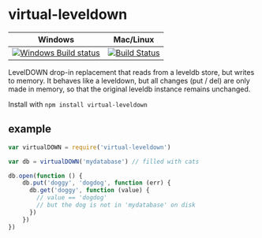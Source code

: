 # virtual-leveldown
Windows | Mac/Linux
------- | ---------
[![Windows Build status](http://img.shields.io/appveyor/ci/finnp/virtual-leveldown.svg)](https://ci.appveyor.com/project/finnp/virtual-leveldown/branch/master) | [![Build Status](https://travis-ci.org/finnp/virtual-leveldown.svg?branch=master)](https://travis-ci.org/finnp/virtual-leveldown)

LevelDOWN drop-in replacement that reads from a leveldb store, but writes
to memory. It behaves like a leveldown, but all changes (put / del) are only made
in memory, so that the original leveldb instance remains unchanged.

Install with `npm install virtual-leveldown`

## example

```js
var virtualDOWN = require('virtual-leveldown')

var db = virtualDOWN('mydatabase') // filled with cats

db.open(function () {
    db.put('doggy', 'dogdog', function (err) {
      db.get('doggy', function (value) {
        // value == 'dogdog'
        // but the dog is not in 'mydatabase' on disk
      })
    })
})
```